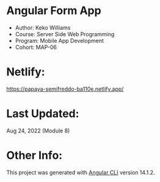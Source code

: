 # Angular Form App
- Author:   Keko Williams
- Course:   Server Side Web Programming
- Program:  Mobile App Development
- Cohort:   MAP-06

# Netlify:
  https://papaya-semifreddo-ba110e.netlify.app/

# Last Updated:
Aug 24, 2022 (Module 8)

# Other Info:
This project was generated with [Angular CLI](https://github.com/angular/angular-cli) version 14.1.2.
